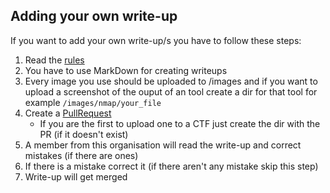 ## Adding your own write-up
If you want to add your own write-up/s you have to follow these steps: <br>
 1. Read the [rules](./rules.md)
 2. You have to use MarkDown for creating writeups 
 3. Every image you use should be uploaded to /images and if you want to upload a screenshot of the ouput of an tool create a dir for that tool for example `/images/nmap/your_file`
 4. Create a [PullRequest](https://github.com/T3n4ci0us/writeups/pulls)
    - If you are the first to upload one to a CTF just create the dir with the PR (if it doesn't exist)
 5. A member from this organisation will read the write-up and correct mistakes (if there are ones)
 6. If there is a mistake correct it (if there aren't any mistake skip this step)
 7. Write-up will get merged
